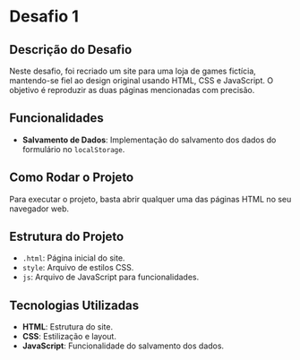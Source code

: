 # Desafio 1

## Descrição do Desafio

Neste desafio, foi recriado  um site para uma loja de games fictícia, mantendo-se fiel ao design original usando HTML, CSS e JavaScript. O objetivo é reproduzir as duas páginas mencionadas com precisão.

## Funcionalidades

- **Salvamento de Dados**: Implementação do salvamento dos dados do formulário no `localStorage`.

## Como Rodar o Projeto

Para executar o projeto, basta abrir qualquer uma das páginas HTML no seu navegador web.

## Estrutura do Projeto

- `.html`: Página inicial do site.
- `style`: Arquivo de estilos CSS.
- `js`: Arquivo de JavaScript para funcionalidades.

## Tecnologias Utilizadas

- **HTML**: Estrutura do site.
- **CSS**: Estilização e layout.
- **JavaScript**: Funcionalidade do salvamento dos dados.




